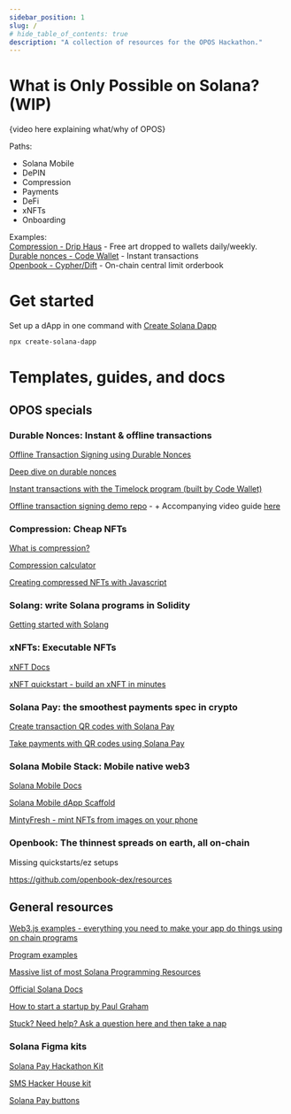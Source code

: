 ```yaml
---
sidebar_position: 1
slug: /
# hide_table_of_contents: true
description: "A collection of resources for the OPOS Hackathon."
---
```


# What is Only Possible on Solana? (WIP)

{video here explaining what/why of OPOS}

<!-- {%youtube ytvidIdhere %} -->

Paths:
- Solana Mobile
- DePIN
- Compression
- Payments
- DeFi 
- xNFTs
- Onboarding

Examples:  
[Compression - Drip Haus](http://drip.haus/) - Free art dropped to wallets daily/weekly.  
[Durable nonces - Code Wallet](https://www.getcode.com/) - Instant transactions  
[Openbook - Cypher/Dift](https://cypher.trade/) - On-chain central limit orderbook

# Get started
Set up a dApp in one command with [Create Solana Dapp](https://github.com/solana-developers/create-solana-dapp)
```bash
npx create-solana-dapp
```
<!-- # Forkable repos -->


# Templates, guides, and docs
## OPOS specials
### Durable Nonces: Instant & offline transactions
[Offline Transaction Signing using Durable Nonces](https://solana.com/developers/guides/advanced/introduction-to-durable-nonces)

[Deep dive on durable nonces](https://www.youtube.com/watch?v=1A-sG1xa_zg)

[Instant transactions with the Timelock program (built by Code Wallet)](https://github.com/code-wallet/code-program-library/blob/main/timelock/README.md)

[Offline transaction signing demo repo](https://github.com/0xproflupin/solana-durable-nonces/tree/main) - + Accompanying video guide [here](https://www.youtube.com/watch?v=2K8qU__Uo3s)

### Compression: Cheap NFTs
[What is compression?](https://docs.helius.xyz/solana-compression-and-das-api/what-is-compression)

[Compression calculator](https://compressed.app/)

[Creating compressed NFTs with Javascript](https://solana.com/developers/guides/javascript/compressed-nfts)

### Solang: write Solana programs in Solidity
[Getting started with Solang](https://solana.com/developers/guides/solang/getting-started)

### xNFTs: Executable NFTs
[xNFT Docs](https://docs.xnft.gg/)

[xNFT quickstart - build an xNFT in minutes](https://github.com/coral-xyz/xnft-quickstart)

### Solana Pay: the smoothest payments spec in crypto
[Create transaction QR codes with Solana Pay](https://blog.avneesh.tech/what-is-solana-pay-and-how-to-use-it-in-your-nextjs-app)

[Take payments with QR codes using Solana Pay](https://www.quicknode.com/guides/solana-development/solana-pay/add-solana-pay-to-your-web-app)

### Solana Mobile Stack: Mobile native web3
[Solana Mobile Docs](https://docs.solanamobile.com/getting-started/intro)

[Solana Mobile dApp Scaffold](https://github.com/solana-mobile/solana-mobile-dapp-scaffold)

[MintyFresh - mint NFTs from images on your phone](https://github.com/solana-mobile/Minty-fresh)

### Openbook: The thinnest spreads on earth, all on-chain
Missing quickstarts/ez setups

https://github.com/openbook-dex/resources

## General resources
[Web3.js examples - everything you need to make your app do things using on chain programs](https://github.com/solana-developers/web3-examples)

[Program examples](https://github.com/solana-developers/program-examples)

[Massive list of most Solana Programming Resources](https://github.com/SolanaNatives/Solana-Programming-Resources)

[Official Solana Docs](https://docs.solana.com/getstarted/hello-world)

[How to start a startup by Paul Graham](http://www.paulgraham.com/start.html)

[Stuck? Need help? Ask a question here and then take a nap](https://solana.stackexchange.com/)

### Solana Figma kits
[Solana Pay Hackathon Kit](https://www.figma.com/community/file/1070574785723157359/Solana-Pay-Hackathon-Kits)

[SMS Hacker House kit](https://www.figma.com/community/file/1144333121848437366/SMS-Hacker-House-Kit)

[Solana Pay buttons](https://www.figma.com/community/file/1070341985720702755/Solana-Pay-Buttons)
